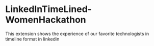 # LinkedInTimeLined-WomenHackathon
This extension shows the experience of our favorite technologists in timeline format in linkedin

